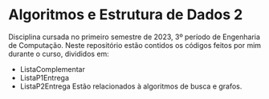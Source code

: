 # Algoritmos e Estrutura de Dados 2

Disciplina cursada no primeiro semestre de 2023, 3º período de Engenharia de Computação.
Neste repositório estão contidos os códigos feitos por mim durante o curso, divididos em:
* ListaComplementar
* ListaP1Entrega
* ListaP2Entrega
Estão relacionados à algoritmos de busca e grafos.